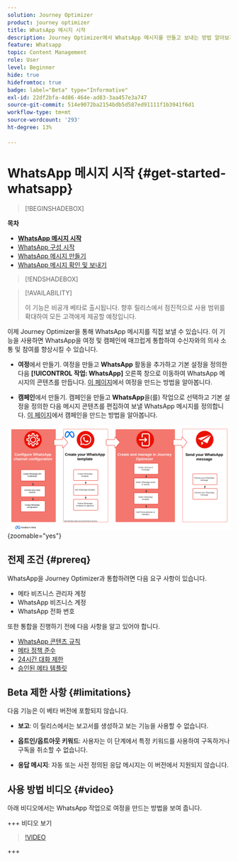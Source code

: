 ```yaml
---
solution: Journey Optimizer
product: journey optimizer
title: WhatsApp 메시지 시작
description: Journey Optimizer에서 WhatsApp 메시지를 만들고 보내는 방법 알아보기
feature: Whatsapp
topic: Content Management
role: User
level: Beginner
hide: true
hidefromtoc: true
badge: label="Beta" type="Informative"
exl-id: 22df2bfa-4d86-464e-ad83-3aa457e3a747
source-git-commit: 514e9072ba2154bdb5d587ed91111f1b3941f6d1
workflow-type: tm+mt
source-wordcount: '293'
ht-degree: 13%

---
```


# WhatsApp 메시지 시작 {#get-started-whatsapp}

>[!BEGINSHADEBOX]

**목차**

* **[WhatsApp 메시지 시작](get-started-whatsapp.md)**
* [WhatsApp 구성 시작](whatsapp-configuration.md)
* [WhatsApp 메시지 만들기](create-whatsapp.md)
* [WhatsApp 메시지 확인 및 보내기](send-whatsapp.md)

>[!ENDSHADEBOX]

>[!AVAILABILITY]
>
>이 기능은 비공개 베타로 출시됩니다. 향후 릴리스에서 점진적으로 사용 범위를 확대하여 모든 고객에게 제공할 예정입니다.

이제 Journey Optimizer을 통해 WhatsApp 메시지를 직접 보낼 수 있습니다. 이 기능을 사용하면 WhatsApp을 여정 및 캠페인에 매끄럽게 통합하여 수신자와의 의사 소통 및 참여를 향상시킬 수 있습니다.

* **여정**&#x200B;에서 만들기. 여정을 만들고 **WhatsApp** 활동을 추가하고 기본 설정을 정의한 다음 **[!UICONTROL 작업: WhatsApp]** 오른쪽 창으로 이동하여 WhatsApp 메시지의 콘텐츠를 만듭니다. [이 페이지](../building-journeys/journey-gs.md)에서 여정을 만드는 방법을 알아봅니다.

* **캠페인**&#x200B;에서 만들기. 캠페인을 만들고 **WhatsApp**&#x200B;을(를) 작업으로 선택하고 기본 설정을 정의한 다음 메시지 콘텐츠를 편집하여 보낼 WhatsApp 메시지를 정의합니다. [이 페이지](../campaigns/create-campaign.md#configure)에서 캠페인을 만드는 방법을 알아봅니다.

![](assets/do-not-localize/whatsapp-beta.png){zoomable="yes"}

## 전제 조건 {#prereq}

WhatsApp을 Journey Optimizer과 통합하려면 다음 요구 사항이 있습니다.

* 메타 비즈니스 관리자 계정
* WhatsApp 비즈니스 계정
* WhatsApp 전화 번호

또한 통합을 진행하기 전에 다음 사항을 알고 있어야 합니다.

* [WhatsApp 콘텐츠 규칙](https://www.whatsapp.com/legal/messaging-guidelines)
* [메타 정책 준수](https://www.whatsapp.com/legal)
* [24시간 대화 제한](https://developers.facebook.com/docs/whatsapp/messaging-limits/)
* [승인된 메타 템플릿](https://developers.facebook.com/docs/whatsapp/message-templates/guidelines/)

## Beta 제한 사항 {#limitations}

다음 기능은 이 베타 버전에 포함되지 않습니다.

* **보고**: 이 릴리스에서는 보고서를 생성하고 보는 기능을 사용할 수 없습니다.

* **옵트인/옵트아웃 키워드**: 사용자는 이 단계에서 특정 키워드를 사용하여 구독하거나 구독을 취소할 수 없습니다.

* **응답 메시지**: 자동 또는 사전 정의된 응답 메시지는 이 버전에서 지원되지 않습니다.

## 사용 방법 비디오 {#video}

아래 비디오에서는 WhatsApp 작업으로 여정을 만드는 방법을 보여 줍니다.

+++ 비디오 보기

>[!VIDEO](https://video.tv.adobe.com/v/3451621?learn=on)

+++
